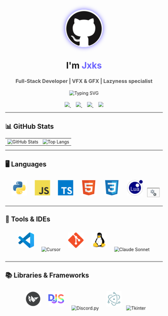 <div align="center">
  <img src="https://github.com/devicons/devicon/blob/master/icons/github/github-original.svg" width="120" style="border-radius:50%; box-shadow: 0 0 15px #6C63FF;" alt="GitHub"/>

  <h1>I'm <span style="color:#6C63FF;">Jxks</span></h1>
  <h3 style="color:#555;">Full-Stack Developer | VFX & GFX | Lazyness specialist</h3>

  <div align="center" style="margin: 20px 0;">
    <img src="https://readme-typing-svg.demolab.com?font=Fira+Code&weight=500&pause=1000&color=6C63FF&background=FFFFFF00&vCenter=true&width=500&lines=Python%20%7C%20JavaScript%20%7C%20TypeScript%20%7C%20HTML&CSS;Discord%20Bots%20%7C%20Electron%20Apps%20%7C%20Tools" alt="Typing SVG"/>

  </div>

  <p style="margin-top: 10px;">
    <a href="https://github.com/Jxkss" target="_blank" style="margin: 0 8px;">
      <img src="https://cdn.jsdelivr.net/npm/simple-icons@v9/icons/github.svg" width="30"/>
    </a>
    <a href="https://discord.com/users/1154446508238844026" target="_blank" style="margin: 0 8px;">
      <img src="https://cdn.jsdelivr.net/npm/simple-icons@v9/icons/discord.svg" width="30"/>
    </a>
    <a href="https://steamcommunity.com/id/jxksonsteam/" target="_blank" style="margin: 0 8px;">
      <img src="https://cdn.jsdelivr.net/npm/simple-icons@v9/icons/steam.svg" width="30"/>
    </a>
    <a href="https://www.paypal.com/paypalme/JaksPrime" target="_blank" style="margin: 0 8px;">
      <img src="https://cdn.jsdelivr.net/npm/simple-icons@v9/icons/paypal.svg" width="30"/>
    </a>
  </p>
</div>

---

## 📊 GitHub Stats

<div align="center">
  <table>
    <tr>
      <td>
        <img src="https://github-readme-stats-three-alpha-23.vercel.app/api?username=Jxkss&show_icons=true&theme=vision-friendly-dark&hide_border=true&border_radius=12&count_private=true" alt="GitHub Stats"/>
      </td>
      <td>
        <img src="https://github-readme-stats-three-alpha-23.vercel.app/api/top-langs/?username=Jxkss&layout=compact&theme=vision-friendly-dark&hide_border=true&border_radius=12&count_private=true" alt="Top Langs"/>
      </td>
    </tr>
  </table>
</div>

---

## 🖥️ Languages

<div align="center" style="margin: 20px 0;">
  <img src="https://github.com/devicons/devicon/blob/master/icons/python/python-original.svg" title="Python" alt="Python" width="50" height="50" style="margin:10px;"/>
  <img src="https://github.com/devicons/devicon/blob/master/icons/javascript/javascript-original.svg" title="JavaScript" alt="JavaScript" width="50" height="50" style="margin:10px;"/>
  <img src="https://github.com/devicons/devicon/blob/master/icons/typescript/typescript-original.svg" title="TypeScript" alt="TypeScript" width="50" height="50" style="margin:10px;"/>
  <img src="https://github.com/devicons/devicon/blob/master/icons/html5/html5-original.svg" title="HTML5" alt="HTML5" width="50" height="50" style="margin:10px;"/>
  <img src="https://github.com/devicons/devicon/blob/master/icons/css3/css3-original.svg" title="CSS3" alt="CSS3" width="50" height="50" style="margin:10px;"/>
  <img src="https://github.com/devicons/devicon/blob/master/icons/lua/lua-original.svg" title="Lua" alt="Lua" width="50" height="50" style="margin:10px;"/>
  <img src="https://raw.githubusercontent.com/github/explore/main/topics/batch-file/batch-file.png" title="Batch Script" alt="Batch Script" width="40" height="40"/>
</div>

---

## 🔧 Tools & IDEs

<div align="center" style="margin: 20px 0;">
  <img src="https://github.com/devicons/devicon/blob/master/icons/vscode/vscode-original.svg" title="Visual Studio Code" alt="VS Code" width="50" height="50" style="margin:10px;"/>
  <img src="https://avatars.githubusercontent.com/u/139895814?s=200&v=4" title="Cursor" alt="Cursor" width="50" height="50" style="margin:10px;"/>
  <img src="https://github.com/devicons/devicon/blob/master/icons/git/git-original.svg" title="Git" alt="Git" width="50" height="50" style="margin:10px;"/>
  <img src="https://github.com/devicons/devicon/blob/master/icons/linux/linux-original.svg" title="Linux" alt="Linux" width="50" height="50" style="margin:10px;"/>
  <img src="https://i.ibb.co/Q3t1dQwW/image-removebg-preview-22.png" title="Claude Sonnet" alt="Claude Sonnet" width="50" height="50" style="margin:10px;"/>
</div>

---

## 📚 Libraries & Frameworks

<div align="center" style="margin: 20px 0;">
  <img src="https://raw.githubusercontent.com/kivy/kivy/master/kivy/data/logo/kivy-icon-256.png" title="Kivy" alt="Kivy" width="50" height="50" style="margin:10px;"/>
  <img src="https://github.com/devicons/devicon/blob/master/icons/discordjs/discordjs-original.svg" title="Discord.js" alt="Discord.js" width="50" height="50" style="margin:10px;"/>
  <img src="https://discordpy.readthedocs.io/en/stable/_images/snake.svg" title="Discord.py" alt="Discord.py" width="50" height="50" style="margin:10px;"/>
  <img src="https://github.com/devicons/devicon/blob/master/icons/electron/electron-original.svg" title="Electron" alt="Electron" width="50" height="50" style="margin:10px;"/>
  <img src="https://i.ibb.co/wrxq4RpB/image-removebg-preview-76.png" title="Tkinter" alt="Tkinter" width="40" height="40"/>
</div>

